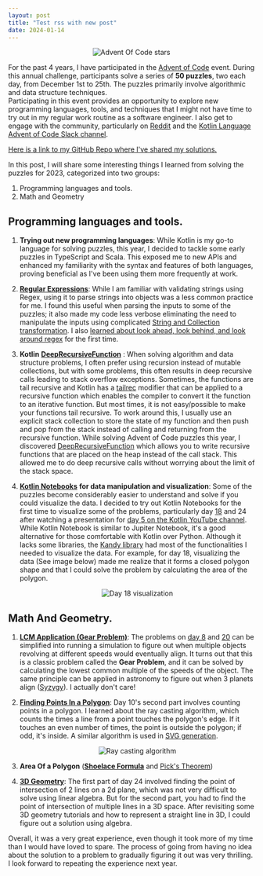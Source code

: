 ```yaml
---
layout: post
title: "Test rss with new post"
date: 2024-01-14
---
```


<p align="center">  
 <img src="/img/advent_of_code_ozioma_stars.png" alt="Advent Of Code stars">  
</p>  

For the past 4 years, I have participated in the [Advent of Code](https://adventofcode.com/2023/about) event. 
During this annual challenge, participants solve a series of **50 puzzles**, two each day, from December 1st to 25th. 
The puzzles primarily involve algorithmic and data structure techniques.  
Participating in this event provides an opportunity to explore new programming languages, tools, and techniques that I might not have time to try out in my regular work routine as a software engineer. I also get to engage with the community, particularly on [Reddit](https://www.reddit.com/r/adventofcode/) and the [Kotlin Language Advent of Code Slack channel](https://kotlinlang.slack.com/archives/C87V9MQFK).

[Here is a link to my GitHub Repo where I've shared my solutions.](https://github.com/Oziomajnr/AdventOfCodeSolutions/tree/main/solutions/src/2023)

In this post, I will share some interesting things I learned from solving the puzzles for 2023, categorized into two groups:

1. Programming languages and tools.
2. Math and Geometry

## Programming languages and tools.

1. **Trying out new programming languages**:  While Kotlin is my go-to language for solving puzzles, this year, I decided to tackle some early puzzles in TypeScript and Scala. This exposed me to new APIs and enhanced my familiarity with the syntax and features of both languages, proving beneficial as I've been using them more frequently at work.

2. [**Regular Expressions**](https://en.wikipedia.org/wiki/Regular_expression#): While I am familiar with validating strings using Regex, using it to parse strings into objects was a less common practice for me. I found this useful when parsing the inputs to some of the puzzles; it also made my code less verbose eliminating the need to manipulate the inputs using complicated [String and Collection transformation](https://kotlinlang.org/docs/collection-transformations.html#string-representation). I also [learned about look ahead, look behind, and look around regex](https://www.regular-expressions.info/lookaround.html) for the first time.

3. **Kotlin** [**DeepRecursiveFunction**](https://kotlinlang.org/api/latest/jvm/stdlib/kotlin/-deep-recursive-function/) : When solving algorithm and data structure problems, I often prefer using recursion instead of mutable collections, but with some problems, this often results in deep recursive calls leading to stack overflow exceptions. Sometimes, the functions are tail recursive and Kotlin has a [tailrec](https://kotlinlang.org/docs/functions.html#tail-recursive-functions) modifier that can be applied to a recursive function which enables the compiler to convert it the function to an iterative function. But most times, it is not easy/possible to make your functions tail recursive. To work around this, I usually use an explicit stack collection to store the state of my function and then push and pop from the stack instead of calling and returning from the recursive function. While solving Advent of Code puzzles this year, I discovered [DeepRecursiveFunction](https://kotlinlang.org/api/latest/jvm/stdlib/kotlin/-deep-recursive-function/) which allows you to write recursive functions that are placed on the heap instead of the call stack. This allowed me to do deep recursive calls without worrying about the limit of the stack space.

4. [**Kotlin Notebooks**](https://plugins.jetbrains.com/plugin/16340-kotlin-notebook) **for data manipulation and visualization**:  Some of the puzzles become considerably easier to understand and solve if you could visualize the data. I decided to try out Kotlin Notebooks for the first time to visualize some of the problems, particularly day [18](https://adventofcode.com/2023/day/18) and 24 after watching a presentation for [day 5 on the Kotlin YouTube channel](https://www.youtube.com/watch?v=gLuXUlc6CnE). While Kotlin Notebook is similar to Jupiter Notebook, it's a good alternative for those comfortable with Kotlin over Python. Although it lacks some libraries, the [Kandy library](https://kotlin.github.io/kandy/welcome.html) had most of the functionalities I needed to visualize the data. For example, for day 18, visualizing the data (See image below) made me realize that it forms a closed polygon shape and that I could solve the problem by calculating the area of the polygon.

    <p align="center">  
     <img src="/img/advent_of_code_map.png" alt="Day 18 visualization">  
    </p>  

## Math And Geometry.

1. [**LCM Application (Gear Problem)**](https://en.wikipedia.org/wiki/Least_common_multiple#Gears_problem):  The problems on [day 8](https://adventofcode.com/2023/day/8) and [20](https://adventofcode.com/2023/day/20) can be simplified into running a simulation to figure out when multiple objects revolving at different speeds would eventually align. It turns out that this is a classic problem called the **Gear Problem**, and it can be solved by calculating the lowest common multiple of the speeds of the object. The same principle can be applied in astronomy to figure out when 3 planets align ([Syzygy](https://en.wikipedia.org/wiki/Syzygy_%28astronomy%29)). I actually don't care!

2. [**Finding Points In a Polygon**](https://en.wikipedia.org/wiki/Point_in_polygon#Ray_casting_algorithm):  Day 10's second part involves counting points in a polygon. I learned about the ray casting algorithm, which counts the times a line from a point touches the polygon's edge. If it touches an even number of times, the point is outside the polygon; if odd, it's inside. A similar algorithm is used in [SVG generation](https://en.wikipedia.org/wiki/Point_in_polygon#SVG).

    <p align="center" >  
     <img  src="/img/ray_casting.png" alt="Ray casting algorithm">  
    </p>

3. **Area Of a Polygon** ([**Shoelace Formula**](https://en.wikipedia.org/wiki/Shoelace_formula) and [Pick's  Theorem](https://en.wikipedia.org/wiki/Pick%27s_theorem))

4. [**3D Geometry**](https://www.youtube.com/watch?v=uXnWQIumLNA): The first part of day 24 involved finding the point of intersection of 2 lines on a 2d plane, which was not very difficult to solve using linear algebra. But for the second part, you had to find the point of intersection of multiple lines in a 3D space. After revisiting some 3D geometry tutorials and how to represent a straight line in 3D, I could figure out a solution using algebra.

Overall, it was a very great experience, even though it took more of my time than I would have loved to spare. The process of going from having no idea about the solution to a problem to gradually figuring it out was very thrilling. I look forward to repeating the experience next year.
